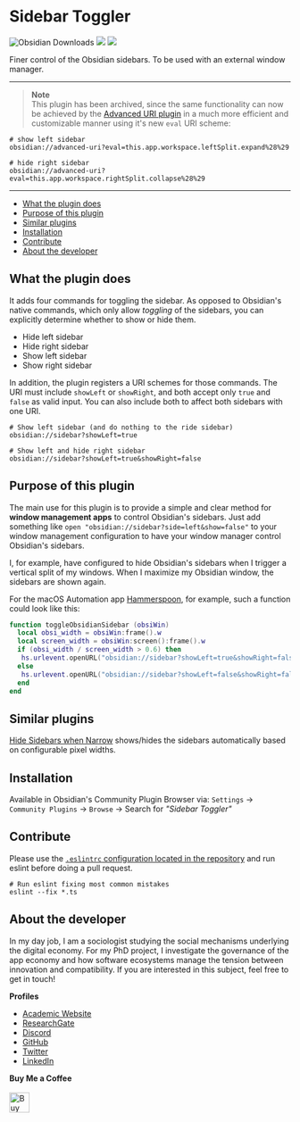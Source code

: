 # Sidebar Toggler

![Obsidian Downloads](https://img.shields.io/badge/dynamic/json?logo=obsidian&color=%23483699&label=downloads&query=%24%5B%22obsidian-sidebar-toggler%22%5D.downloads&url=https%3A%2F%2Fraw.githubusercontent.com%2Fobsidianmd%2Fobsidian-releases%2Fmaster%2Fcommunity-plugin-stats.json&style=plastic) ![](https://img.shields.io/github/v/release/chrisgrieser/obsidian-sidebar-toggler?label=Latest%20Release&style=plastic) [![](https://img.shields.io/badge/changelog-click%20here-FFE800?style=plastic)](Changelog.md)

Finer control of the Obsidian sidebars. To be used with an external window manager.


---

> __Note__  
> This plugin has been archived, since the same functionality can now be achieved by the [Advanced URI plugin](https://obsidian.md/plugins?id=obsidian-advanced-uri) in a much more efficient and customizable manner using it's new `eval` URI scheme:

```text
# show left sidebar
obsidian://advanced-uri?eval=this.app.workspace.leftSplit.expand%28%29

# hide right sidebar
obsidian://advanced-uri?eval=this.app.workspace.rightSplit.collapse%28%29
```

---


<!--toc:start-->
- [What the plugin does](#what-the-plugin-does)
- [Purpose of this plugin](#purpose-of-this-plugin)
- [Similar plugins](#similar-plugins)
- [Installation](#installation)
- [Contribute](#contribute)
- [About the developer](#about-the-developer)
<!--toc:end-->

## What the plugin does

It adds four commands for toggling the sidebar. As opposed to Obsidian's native commands, which only allow *toggling* of the sidebars, you can explicitly determine whether to show or hide them.

- Hide left sidebar
- Hide right sidebar
- Show left sidebar
- Show right sidebar

In addition, the plugin registers a URI schemes for those commands. The URI must include `showLeft` or `showRight`, and both accept only `true` and `false` as valid input. You can also include both to affect both sidebars with one URI.

```text
# Show left sidebar (and do nothing to the ride sidebar)
obsidian://sidebar?showLeft=true

# Show left and hide right sidebar
obsidian://sidebar?showLeft=true&showRight=false
```

## Purpose of this plugin

The main use for this plugin is to provide a simple and clear method for __window management apps__ to control Obsidian's sidebars. Just add something like `open "obsidian://sidebar?side=left&show=false"` to your window management configuration to have your window manager control Obsidian's sidebars.

I, for example, have configured to hide Obsidian's sidebars when I trigger a vertical split of my windows. When I maximize my Obsidian window, the sidebars are shown again.

For the macOS Automation app [Hammerspoon](http://www.hammerspoon.org/), for example, such a function could look like this:

```lua
function toggleObsidianSidebar (obsiWin)
  local obsi_width = obsiWin:frame().w
  local screen_width = obsiWin:screen():frame().w
  if (obsi_width / screen_width > 0.6) then
   hs.urlevent.openURL("obsidian://sidebar?showLeft=true&showRight=false")
  else
   hs.urlevent.openURL("obsidian://sidebar?showLeft=false&showRight=false")
  end
end
```

## Similar plugins

[Hide Sidebars when Narrow](https://obsidian.md/plugins?id=obsidian-hide-sidebars-when-narrow) shows/hides the sidebars automatically based on configurable pixel widths.

## Installation

Available in Obsidian's Community Plugin Browser via: `Settings` → `Community Plugins` → `Browse` → Search for *"Sidebar Toggler"*

## Contribute

Please use the [`.eslintrc` configuration located in the repository](.eslintrc) and run eslint before doing a pull request.

```shell
# Run eslint fixing most common mistakes
eslint --fix *.ts
```

<!-- vale Google.FirstPerson = NO --> <!-- vale Microsoft.FirstPerson = NO -->
## About the developer

In my day job, I am a sociologist studying the social mechanisms underlying the digital economy. For my PhD project, I investigate the governance of the app economy and how software ecosystems manage the tension between innovation and compatibility. If you are interested in this subject, feel free to get in touch!

__Profiles__  

- [Academic Website](https://chris-grieser.de/)
- [ResearchGate](https://www.researchgate.net/profile/Christopher-Grieser)
- [Discord](https://discordapp.com/users/462774483044794368/)
- [GitHub](https://github.com/chrisgrieser/)
- [Twitter](https://twitter.com/pseudo_meta)
- [LinkedIn](https://www.linkedin.com/in/christopher-grieser-ba693b17a/)

__Buy Me a Coffee__  
<br>
<a href='https://ko-fi.com/Y8Y86SQ91' target='_blank'><img height='36' style='border:0px;height:36px;' src='https://cdn.ko-fi.com/cdn/kofi1.png?v=3' border='0' alt='Buy Me a Coffee at ko-fi.com' /></a>
